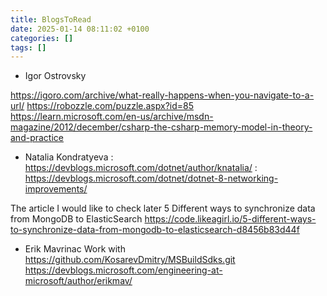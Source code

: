 ```yaml
---
title: BlogsToRead
date: 2025-01-14 08:11:02 +0100
categories: []
tags: []
---
```


- Igor Ostrovsky

<https://igoro.com/archive/what-really-happens-when-you-navigate-to-a-url/>
<https://robozzle.com/puzzle.aspx?id=85>
<https://learn.microsoft.com/en-us/archive/msdn-magazine/2012/december/csharp-the-csharp-memory-model-in-theory-and-practice>


- Natalia Kondratyeva
: <https://devblogs.microsoft.com/dotnet/author/knatalia/>
: <https://devblogs.microsoft.com/dotnet/dotnet-8-networking-improvements/>


The article I would like to check later
5 Different ways to synchronize data from MongoDB to ElasticSearch
https://code.likeagirl.io/5-different-ways-to-synchronize-data-from-mongodb-to-elasticsearch-d8456b83d44f

- Erik Mavrinac
Work with https://github.com/KosarevDmitry/MSBuildSdks.git
https://devblogs.microsoft.com/engineering-at-microsoft/author/erikmav/
